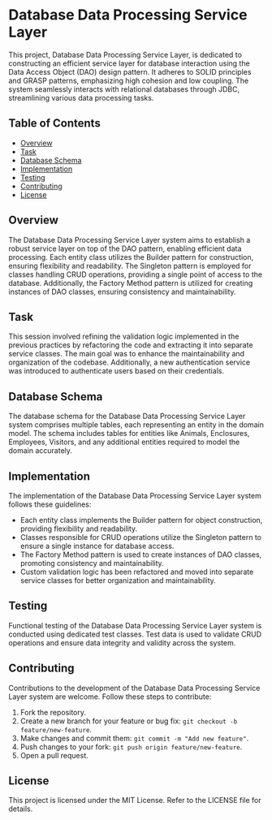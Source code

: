 # Database Data Processing Service Layer

This project, Database Data Processing Service Layer, is dedicated to constructing an efficient service layer for database interaction using the Data Access Object (DAO) design pattern. It adheres to SOLID principles and GRASP patterns, emphasizing high cohesion and low coupling. The system seamlessly interacts with relational databases through JDBC, streamlining various data processing tasks.

## Table of Contents

- [Overview](#overview)
- [Task](#task)
- [Database Schema](#database-schema)
- [Implementation](#implementation)
- [Testing](#testing)
- [Contributing](#contributing)
- [License](#license)

## Overview

The Database Data Processing Service Layer system aims to establish a robust service layer on top of the DAO pattern, enabling efficient data processing. Each entity class utilizes the Builder pattern for construction, ensuring flexibility and readability. The Singleton pattern is employed for classes handling CRUD operations, providing a single point of access to the database. Additionally, the Factory Method pattern is utilized for creating instances of DAO classes, ensuring consistency and maintainability.

## Task

This session involved refining the validation logic implemented in the previous practices by refactoring the code and extracting it into separate service classes. The main goal was to enhance the maintainability and organization of the codebase. Additionally, a new authentication service was introduced to authenticate users based on their credentials.

## Database Schema

The database schema for the Database Data Processing Service Layer system comprises multiple tables, each representing an entity in the domain model. The schema includes tables for entities like Animals, Enclosures, Employees, Visitors, and any additional entities required to model the domain accurately.

## Implementation

The implementation of the Database Data Processing Service Layer system follows these guidelines:

- Each entity class implements the Builder pattern for object construction, providing flexibility and readability.
- Classes responsible for CRUD operations utilize the Singleton pattern to ensure a single instance for database access.
- The Factory Method pattern is used to create instances of DAO classes, promoting consistency and maintainability.
- Custom validation logic has been refactored and moved into separate service classes for better organization and maintainability.

## Testing

Functional testing of the Database Data Processing Service Layer system is conducted using dedicated test classes. Test data is used to validate CRUD operations and ensure data integrity and validity across the system.

## Contributing

Contributions to the development of the Database Data Processing Service Layer system are welcome. Follow these steps to contribute:

1. Fork the repository.
2. Create a new branch for your feature or bug fix: `git checkout -b feature/new-feature`.
3. Make changes and commit them: `git commit -m "Add new feature"`.
4. Push changes to your fork: `git push origin feature/new-feature`.
5. Open a pull request.

## License

This project is licensed under the MIT License. Refer to the LICENSE file for details.
